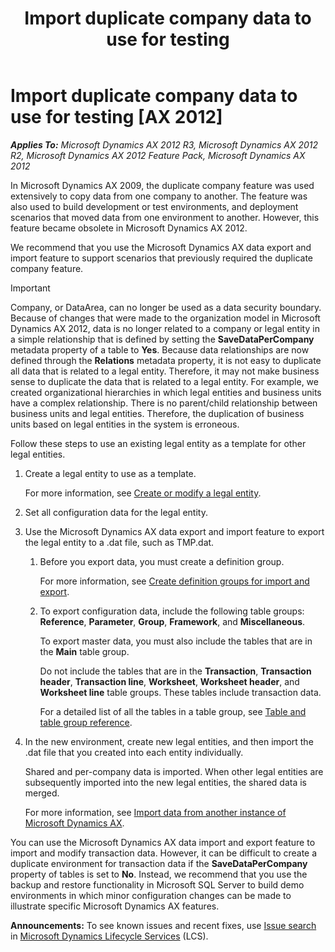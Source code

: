﻿---
title: Import duplicate company data to use for testing
TOCTitle: Import duplicate company data to use for testing
ms:assetid: c3a0cd8d-8b02-4ae8-9670-eef2b366e19a
ms:mtpsurl: https://technet.microsoft.com/en-us/library/Hh575244(v=AX.60)
ms:contentKeyID: 39555406
ms.date: 04/18/2014
mtps_version: v=AX.60
---

# Import duplicate company data to use for testing [AX 2012]


_**Applies To:** Microsoft Dynamics AX 2012 R3, Microsoft Dynamics AX 2012 R2, Microsoft Dynamics AX 2012 Feature Pack, Microsoft Dynamics AX 2012_

In Microsoft Dynamics AX 2009, the duplicate company feature was used extensively to copy data from one company to another. The feature was also used to build development or test environments, and deployment scenarios that moved data from one environment to another. However, this feature became obsolete in Microsoft Dynamics AX 2012.

We recommend that you use the Microsoft Dynamics AX data export and import feature to support scenarios that previously required the duplicate company feature.


> [!IMPORTANT]
> <P>Company, or DataArea, can no longer be used as a data security boundary. Because of changes that were made to the organization model in Microsoft Dynamics AX 2012, data is no longer related to a company or legal entity in a simple relationship that is defined by setting the <STRONG>SaveDataPerCompany</STRONG> metadata property of a table to <STRONG>Yes</STRONG>. Because data relationships are now defined through the <STRONG>Relations</STRONG> metadata property, it is not easy to duplicate all data that is related to a legal entity. Therefore, it may not make business sense to duplicate the data that is related to a legal entity. For example, we created organizational hierarchies in which legal entities and business units have a complex relationship. There is no parent/child relationship between business units and legal entities. Therefore, the duplication of business units based on legal entities in the system is erroneous.</P>



Follow these steps to use an existing legal entity as a template for other legal entities.

1.  Create a legal entity to use as a template.
    
    For more information, see [Create or modify a legal entity](create-or-modify-a-legal-entity.md).

2.  Set all configuration data for the legal entity.

3.  Use the Microsoft Dynamics AX data export and import feature to export the legal entity to a .dat file, such as TMP.dat.
    
    1.  Before you export data, you must create a definition group.
        
        For more information, see [Create definition groups for import and export](create-definition-groups-for-import-and-export.md).
    
    2.  To export configuration data, include the following table groups: **Reference**, **Parameter**, **Group**, **Framework**, and **Miscellaneous**.
        
        To export master data, you must also include the tables that are in the **Main** table group.
        
        Do not include the tables that are in the **Transaction**, **Transaction header**, **Transaction line**, **Worksheet**, **Worksheet header**, and **Worksheet line** table groups. These tables include transaction data.
        
        For a detailed list of all the tables in a table group, see [Table and table group reference](table-and-table-group-reference.md).

4.  In the new environment, create new legal entities, and then import the .dat file that you created into each entity individually.
    
    Shared and per-company data is imported. When other legal entities are subsequently imported into the new legal entities, the shared data is merged.
    
    For more information, see [Import data from another instance of Microsoft Dynamics AX](import-data-from-another-instance-of-microsoft-dynamics-ax.md).

You can use the Microsoft Dynamics AX data import and export feature to import and modify transaction data. However, it can be difficult to create a duplicate environment for transaction data if the **SaveDataPerCompany** property of tables is set to **No**. Instead, we recommend that you use the backup and restore functionality in Microsoft SQL Server to build demo environments in which minor configuration changes can be made to illustrate specific Microsoft Dynamics AX features.

  
**Announcements:** To see known issues and recent fixes, use [Issue search](http://go.microsoft.com/fwlink/?linkid=389258) in [Microsoft Dynamics Lifecycle Services](http://go.microsoft.com/fwlink/?linkid=306505) (LCS).

